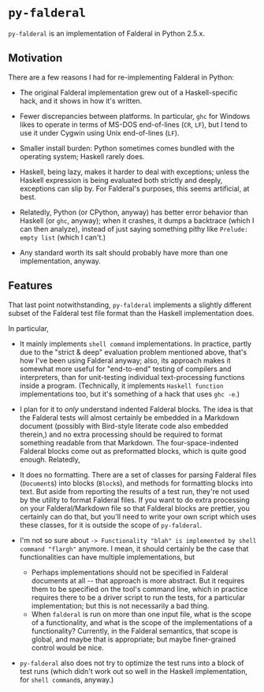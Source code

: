 `py-falderal`
=============

`py-falderal` is an implementation of Falderal in Python 2.5.x.

Motivation
----------

There are a few reasons I had for re-implementing Falderal in Python:

* The original Falderal implementation grew out of a Haskell-specific hack,
  and it shows in how it's written.

* Fewer discrepancies between platforms.  In particular, `ghc` for Windows
  likes to operate in terms of MS-DOS end-of-lines (`CR`, `LF`), but I tend
  to use it under Cygwin using Unix end-of-lines (`LF`).

* Smaller install burden: Python sometimes comes bundled with the operating
  system; Haskell rarely does.

* Haskell, being lazy, makes it harder to deal with exceptions; unless the
  Haskell expression is being evaluated both strictly and deeply, exceptions
  can slip by.  For Falderal's purposes, this seems artificial, at best.

* Relatedly, Python (or CPython, anyway) has better error behavior than
  Haskell (or `ghc`, anyway); when it crashes, it dumps a backtrace (which I
  can then analyze), instead of just saying something pithy like `Prelude:
  empty list` (which I can't.)

* Any standard worth its salt should probably have more than one
  implementation, anyway.

Features
--------

That last point notwithstanding, `py-falderal` implements a slightly different
subset of the Falderal test file format than the Haskell implementation does.

In particular,

* It mainly implements `shell command` implementations.  In practice, partly
  due to the "strict & deep" evaluation problem mentioned above, that's how
  I've been using Falderal anyway; also, its approach makes it somewhat more
  useful for "end-to-end" testing of compilers and interpreters, than for
  unit-testing individual text-processing functions inside a program.
  (Technically, it implements `Haskell function` implementations too, but it's
  something of a hack that uses `ghc -e`.)

* I plan for it to *only* understand indented Falderal blocks.  The idea is
  that the Falderal tests will almost certainly be embedded in a Markdown
  document (possibly with Bird-style literate code also embedded therein,)
  and no extra processing should be required to format something readable
  from that Markdown.  The four-space-indented Falderal blocks come out as
  preformatted blocks, which is quite good enough.  Relatedly,

* It does no formatting.  There are a set of classes for parsing Falderal
  files (`Document`s) into blocks (`Block`s), and methods for formatting
  blocks into text.  But aside from reporting the results of a test run,
  they're not used by the utility to format Falderal files.  If you want to
  do extra processing on your Falderal/Markdown file so that Falderal
  blocks are prettier, you certainly can do that, but you'll need to write
  your own script which uses these classes, for it is outside the scope of
  `py-falderal`.

* I'm not so sure about `-> Functionality "blah" is implemented by shell
  command "flargh"` anymore.  I mean, it should certainly be the case that
  functionalities can have multiple implementations, but
  * Perhaps implementations should not be specified in Falderal documents
    at all -- that approach is more abstract.  But it requires them to be
    specified on the tool's command line, which in practice requires there
    to be a driver script to run the tests, for a particular implementation;
    but this is not necessarily a bad thing.
  * When `falderal` is run on more than one input file, what is the scope
    of a functionality, and what is the scope of the implementations of a
    functionality?  Currently, in the Falderal semantics, that scope is
    global, and maybe that is appropriate; but maybe finer-grained control
    would be nice.

* `py-falderal` also does not try to optimize the test runs into a block of
  test runs (which didn't work out so well in the Haskell implementation,
  for `shell command`s, anyway.)
